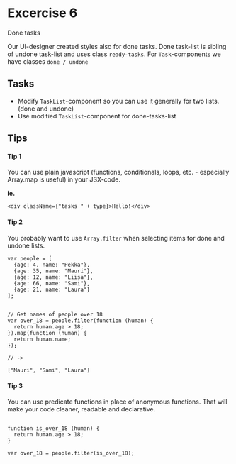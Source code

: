 # Excercise 6

Done tasks

Our UI-designer created styles also for done tasks. Done task-list is sibling of undone task-list and uses class `ready-tasks`.
For `Task`-components we have classes `done / undone`

## Tasks
- Modify `TaskList`-component so you can use it generally for two lists. (done and undone)
- Use modified `TaskList`-component for done-tasks-list

## Tips

#### Tip 1
You can use plain javascript (functions, conditionals, loops, etc. - especially Array.map is useful) in your JSX-code.

**ie.**

```
<div className={"tasks " + type}>Hello!</div>
```

#### Tip 2
You probably want to use `Array.filter` when selecting items for done and undone lists.

```
var people = [
  {age: 4, name: "Pekka"},
  {age: 35, name: "Mauri"},
  {age: 12, name: "Liisa"},
  {age: 66, name: "Sami"},
  {age: 21, name: "Laura"}
];


// Get names of people over 18
var over_18 = people.filter(function (human) {
  return human.age > 18;
}).map(function (human) {
  return human.name;
});

// ->

["Mauri", "Sami", "Laura"]

```
#### Tip 3

You can use predicate functions in place of anonymous functions. That will make your code cleaner, readable and declarative.

```

function is_over_18 (human) {
  return human.age > 18;
}

var over_18 = people.filter(is_over_18);

```

